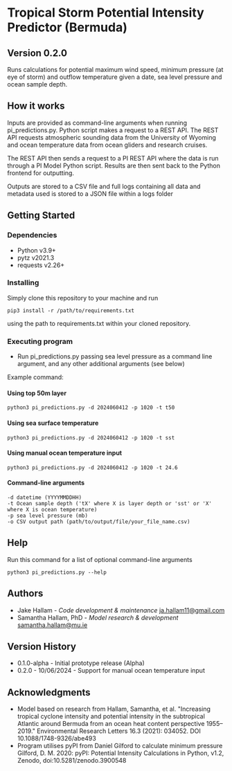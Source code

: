 # Tropical Storm Potential Intensity Predictor (Bermuda)
## Version 0.2.0

Runs calculations for potential maximum wind speed, minimum pressure (at eye of storm) and outflow temperature given a date, sea level pressure and ocean sample depth.

## How it works

Inputs are provided as command-line arguments when running pi_predictions.py. Python script makes a request to a REST API. The REST API requests atmospheric sounding data from the University of Wyoming and ocean temperature data from ocean gliders and research cruises.

The REST API then sends a request to a PI REST API where the data is run through a PI Model Python script. Results are then sent back to the Python frontend for outputting.

Outputs are stored to a CSV file and full logs containing all data and metadata used is stored to a JSON file within a logs folder

## Getting Started

### Dependencies

- Python v3.9+
- pytz v2021.3
- requests v2.26+

### Installing

Simply clone this repository to your machine and run

```
pip3 install -r /path/to/requirements.txt
```

using the path to requirements.txt within your cloned repository.

### Executing program

- Run pi_predictions.py passing sea level pressure as a command line argument, and any other additional arguments (see below)

Example command:

#### Using top 50m layer
```
python3 pi_predictions.py -d 2024060412 -p 1020 -t t50
```

#### Using sea surface temperature
```
python3 pi_predictions.py -d 2024060412 -p 1020 -t sst
```

#### Using manual ocean temperature input
```
python3 pi_predictions.py -d 2024060412 -p 1020 -t 24.6
```

#### Command-line arguments

    -d datetime (YYYYMMDDHH)
    -t Ocean sample depth ('tX' where X is layer depth or 'sst' or 'X' where X is ocean temperature)
    -p sea level pressure (mb)
    -o CSV output path (path/to/output/file/your_file_name.csv)

## Help

Run this command for a list of optional command-line arguments

```
python3 pi_predictions.py --help
```

## Authors

 - Jake Hallam - *Code development & maintenance*
[ja.hallam11@gmail.com](mailto:ja.hallam11@gmail.com)
 - Samantha Hallam, PhD - *Model research & development* [samantha.hallam@mu.ie](mailto:samantha.hallam@mu.ie)

## Version History

 - 0.1.0-alpha - Initial prototype release (Alpha)
 - 0.2.0 - 10/06/2024 - Support for manual ocean temperature input
   

## Acknowledgments

 - Model based on research from Hallam, Samantha, et al. "Increasing tropical cyclone intensity and potential intensity in the subtropical Atlantic around Bermuda from an ocean heat content perspective 1955–2019." Environmental Research Letters 16.3 (2021): 034052. DOI 10.1088/1748-9326/abe493
 - Program utilises pyPI from Daniel Gilford to calculate minimum pressure
Gilford, D. M. 2020: pyPI: Potential Intensity Calculations in Python, v1.2, Zenodo, doi:10.5281/zenodo.3900548
